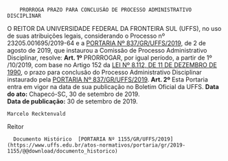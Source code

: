         PRORROGA PRAZO PARA CONCLUSÃO DE PROCESSO ADMINISTRATIVO DISCIPLINAR  

 O REITOR DA UNIVERSIDADE FEDERAL DA FRONTEIRA SUL (UFFS), no uso de suas atribuições legais, considerando o Processo nº 23205.001695/2019-64 e a [PORTARIA Nº 837/GR/UFFS/2019](https://www.uffs.edu.br/atos-normativos/portaria/gr/2019-0837), de 2 de agosto de 2019, que instaurou a Comissão de Processo Administrativo Disciplinar, resolve:   **Art. 1º**  PRORROGAR, por igual período, a partir de 1º /10/2019, com base no Artigo 152 da [LEI Nº 8.112, DE 11 DE DEZEMBRO DE 1990](http://www.planalto.gov.br/ccivil_03/leis/l8112cons.htm), o prazo para conclusão do Processo Administrativo Disciplinar instaurado pela [PORTARIA Nº 837/GR/UFFS/2019](https://www.uffs.edu.br/atos-normativos/portaria/gr/2019-0837).   **Art. 2º**  Esta Portaria entra em vigor na data de sua publicação no Boletim Oficial da UFFS.        **Data do ato:** Chapecó-SC, 30 de setembro de 2019.   
 **Data de publicação:**  30 de setembro de 2019. 

    Marcelo Recktenvald   
 Reitor 

      Documento Histórico  [PORTARIA Nº 1155/GR/UFFS/2019](https://www.uffs.edu.br/atos-normativos/portaria/gr/2019-1155/@@download/documento_historico)     
      